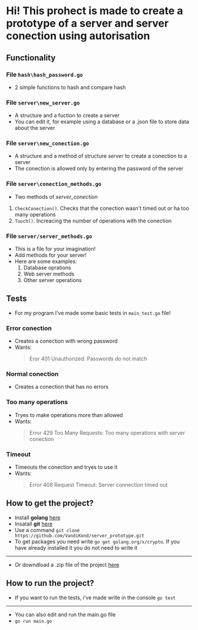 # Hi! This prohect is made to create a prototype of a server and server conection using autorisation 

## Functionality 

### File `hash\hash_password.go`

- 2 simple functions to hash and compare hash

### File `server\new_server.go`

- A structure and a fuction to create a server
- You can edit it, for example using a database or a .json file to store data about the server

### File `server\new_conection.go`

- A structure and a method of structure *server* to create a conection to a server
- The conection is allowed only by entering the password of the server

### File `server\conection_methods.go`

- Two methods of *server_conection*

1. `CheckConection()`. Checks that the conection wasn't timed out or ha too many operations
2. `Touch()`. Increacing the number of operations with the conection

### File `server/server_methods.go`

- This is a file for your imagination!
- Add methods for your server!
- Here are some examples:
    1. Database oprations
    2. Web server methods
    3. Other server operations

## Tests

- For my program I've made some basic tests in `main_test.go` file!

### Error conection

- Creates a conection with wrong password
- Wants:
    > Eror 401 Unauthorized: Passwords do not match

### Normal conection

- Creates a conection that has no errors

### Too many operations

- Tryes to make operations more than allowed
- Wants:
    > Error 429 Too Many Requests: Too many operations with server conection

### Timeout

- Timeouts the conection and tryes to use it
- Wants: 
    > Error 408 Request Timeout: Server connection timed out

## How to get the project? 

- Install **golang** [here](https://go.dev/doc/install)
- Insatall **git** [here](https://git-scm.com/book/en/v2/Getting-Started-Installing-Git)
- Use a command `git clone https://github.com/VandiKond/server_prototype.git`
- To get packages you need write `go get golang.org/x/crypto`. If you have already installed it you do not need to write it
____
- Or downdload a .zip file of the project [here](https://github.com/VandiKond/server_prototype/archive/refs/heads/master.zip)

## How to run the project? 

- If you want to run the tests, i've made write in the console `go test`
____

- You can also edit and run the main.go file
- `go run main.go`